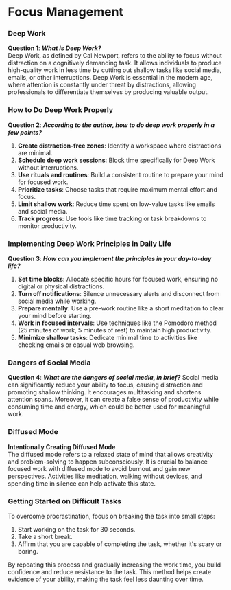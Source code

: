 # Focus Management

### Deep Work

**Question 1**: _**What is Deep Work?**_  
Deep Work, as defined by Cal Newport, refers to the ability to focus without distraction on a cognitively demanding task. It allows individuals to produce high-quality work in less time by cutting out shallow tasks like social media, emails, or other interruptions. Deep Work is essential in the modern age, where attention is constantly under threat by distractions, allowing professionals to differentiate themselves by producing valuable output.

### How to Do Deep Work Properly

**Question 2**: _**According to the author, how to do deep work properly in a few points?**_

1.  **Create distraction-free zones**: Identify a workspace where distractions are minimal.
2.  **Schedule deep work sessions**: Block time specifically for Deep Work without interruptions.
3.  **Use rituals and routines**: Build a consistent routine to prepare your mind for focused work.
4.  **Prioritize tasks**: Choose tasks that require maximum mental effort and focus.
5.  **Limit shallow work**: Reduce time spent on low-value tasks like emails and social media.
6.  **Track progress**: Use tools like time tracking or task breakdowns to monitor productivity.

### Implementing Deep Work Principles in Daily Life

**Question 3**: _**How can you implement the principles in your day-to-day life?**_

1.  **Set time blocks**: Allocate specific hours for focused work, ensuring no digital or physical distractions.
2.  **Turn off notifications**: Silence unnecessary alerts and disconnect from social media while working.
3.  **Prepare mentally**: Use a pre-work routine like a short meditation to clear your mind before starting.
4.  **Work in focused intervals**: Use techniques like the Pomodoro method (25 minutes of work, 5 minutes of rest) to maintain high productivity.
5.  **Minimize shallow tasks**: Dedicate minimal time to activities like checking emails or casual web browsing.

### Dangers of Social Media

**Question 4**: _**What are the dangers of social media, in brief?**_ 
Social media can significantly reduce your ability to focus, causing distraction and promoting shallow thinking. It encourages multitasking and shortens attention spans. Moreover, it can create a false sense of productivity while consuming time and energy, which could be better used for meaningful work.

### Diffused Mode

**Intentionally Creating Diffused Mode**  
The diffused mode refers to a relaxed state of mind that allows creativity and problem-solving to happen subconsciously. It is crucial to balance focused work with diffused mode to avoid burnout and gain new perspectives. Activities like meditation, walking without devices, and spending time in silence can help activate this state.

### Getting Started on Difficult Tasks

To overcome procrastination, focus on breaking the task into small steps:

1.  Start working on the task for 30 seconds.
2.  Take a short break.
3.  Affirm that you are capable of completing the task, whether it's scary or boring.

By repeating this process and gradually increasing the work time, you build confidence and reduce resistance to the task. This method helps create evidence of your ability, making the task feel less daunting over time.
